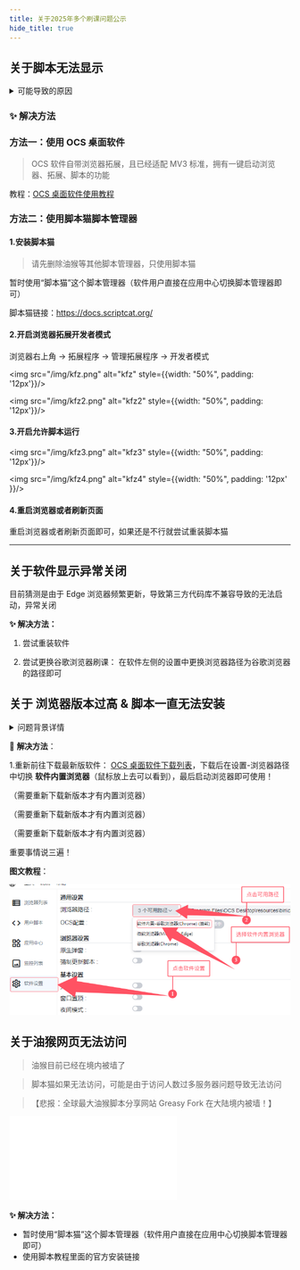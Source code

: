 ```yaml
---
title: 关于2025年多个刷课问题公示
hide_title: true
---
```


## 关于脚本无法显示

<details>
<summary> 可能导致的原因 </summary>

1. 由于谷歌/微软浏览器的更新，某 API 与油猴脚本管理器冲突造成，导致无法运行脚本

2. 新(浏览器拓展新标准)油猴需要开启浏览器拓展的开发者模式才能运行，比较麻烦。

**浏览器拓展新标准**

✨ 截止 2025-9 月份，OCS 软件已经更新全部拓展至 MV3 版本，并且实现一键开启无需额外繁琐步骤

~~> 后续浏览器标准发布第三版后可能每个脚本管理器都需要开启开发者功能才能运行脚本（否则无法运行），这边正在想办法优化减少运行步骤~~

~~- 目前油猴已更新至 MV3 标准，所以需要开启开发者模式才能运行脚本~~
~~- 脚本猫目前并未更新至 MV3 标准~~
~~- 预计明年大部分拓展会更新至 MV3 标准，到时候可能也需要开启开发者模式才能运行脚本~~

**参考文献**

> 小白无需理会

- `关于API冲突` https://github.com/Tampermonkey/tampermonkey/issues/2007
- `浏览器拓展新标准` (Manifest V3 是最新版扩展程序平台) https://developer.chrome.com/docs/extensions/develop/migrate/what-is-mv3?hl=zh-cn

</details>

### ✨ 解决方法

### 方法一：使用 OCS 桌面软件

> OCS 软件自带浏览器拓展，且已经适配 MV3 标准，拥有一键启动浏览器、拓展、脚本的功能

教程：[OCS 桌面软件使用教程](/docs/app)

### 方法二：使用脚本猫脚本管理器

#### 1.安装脚本猫

> 请先删除油猴等其他脚本管理器，只使用脚本猫

暂时使用“脚本猫”这个脚本管理器（软件用户直接在应用中心切换脚本管理器即可）

脚本猫链接：https://docs.scriptcat.org/

#### 2.开启浏览器拓展开发者模式

浏览器右上角 -> 拓展程序 -> 管理拓展程序 -> 开发者模式

<div style={{display: 'flex', alignItems: 'flex-start'}}>

<img src="/img/kfz.png" alt="kfz" style={{width: "50%", padding: '12px'}}/>

<img src="/img/kfz2.png" alt="kfz2" style={{width: "50%", padding: '12px'}}/>

</div>

#### 3.开启允许脚本运行

<div style={{display: 'flex', alignItems: 'flex-start'}}>

<img src="/img/kfz3.png" alt="kfz3" style={{width: "50%", padding: '12px'}}/>

<img src="/img/kfz4.png" alt="kfz4" style={{width: "50%", padding: '12px'   }}/>

</div>

#### 4.重启浏览器或者刷新页面

重启浏览器或者刷新页面即可，如果还是不行就尝试重装脚本猫

---

## 关于软件显示异常关闭

目前猜测是由于 Edge 浏览器频繁更新，导致第三方代码库不兼容导致的无法启动，异常关闭

**✨ 解决方法：**

1. 尝试重装软件

2. 尝试更换谷歌浏览器刷课： 在软件左侧的设置中更换浏览器路径为谷歌浏览器的路径即可

## 关于 浏览器版本过高 & 脚本一直无法安装

<details>
<summary> 问题背景详情 </summary>

> 2025-6 月份出现的问题

> `关于关于浏览器版本过高 和 一直卡在安装脚本页面的问题`：
> 由于目前谷歌浏览器更新至 137 版本后，废除了添加浏览器拓展的功能接口
> 导致 OCS 软件无法自动安装浏览器拓展

> （目前暂时采取内置 谷歌测试版浏览器（ChromeForTest-用于>开发人员自动化测试的特殊谷歌浏览器）解决，该浏览器与原谷歌浏览器基本一致。
> （MacOS 和 ubuntu 系统暂时不兼容）

</details>

🎉 **解决方法**：

1.重新前往下载最新版软件： [OCS 桌面软件下载列表](/docs/app#软件下载列表)，下载后在设置-浏览器路径中切换 **软件内置浏览器**（鼠标放上去可以看到），最后启动浏览器即可使用！

（需要重新下载新版本才有内置浏览器）

（需要重新下载新版本才有内置浏览器）

（需要重新下载新版本才有内置浏览器）

重要事情说三遍！

**图文教程**：

![切换图文](../../static/img/app/chrome_version_change.png)

## 关于油猴网页无法访问

> 油猴目前已经在境内被墙了

> 脚本猫如果无法访问，可能是由于访问人数过多服务器问题导致无法访问

> 【悲报：全球最大油猴脚本分享网站 Greasy Fork 在大陆境内被墙！】

<iframe 
style={{width: "100%", height: "60vh"}} 
src="//player.bilibili.com/player.html?bvid=BV1hhNse4EcL&poster=true" scrolling="no" border="0" frameborder="no" framespacing="0" allowfullscreen="true"  ></iframe>

**✨ 解决方法：**

- 暂时使用“脚本猫”这个脚本管理器（软件用户直接在应用中心切换脚本管理器即可）
- 使用脚本教程里面的官方安装链接
